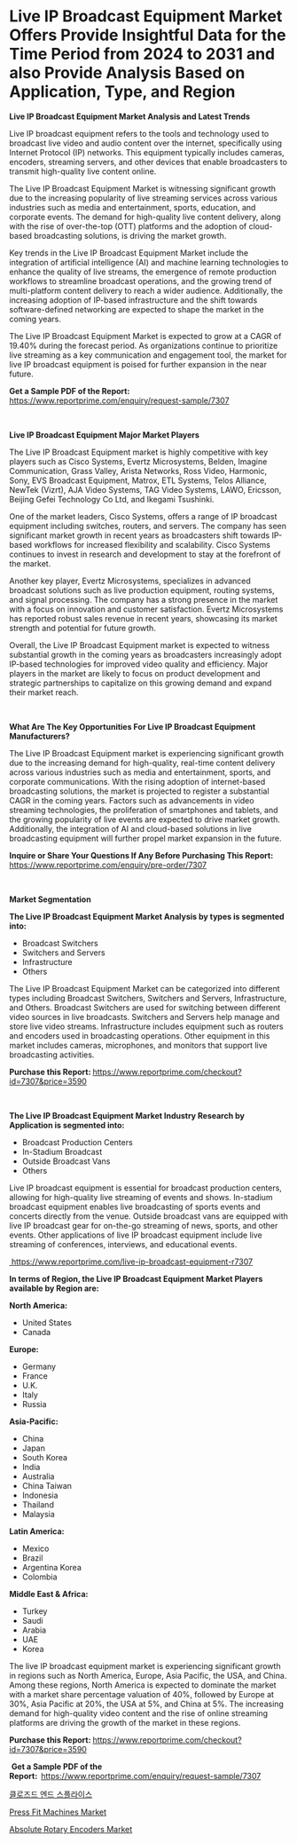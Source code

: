 <p><h1>Live IP Broadcast Equipment Market Offers Provide Insightful Data for the Time Period from 2024 to 2031 and also Provide Analysis Based on Application, Type, and Region</h1></p><p><strong>Live IP Broadcast Equipment Market Analysis and Latest Trends</strong></p>
<p><p>Live IP broadcast equipment refers to the tools and technology used to broadcast live video and audio content over the internet, specifically using Internet Protocol (IP) networks. This equipment typically includes cameras, encoders, streaming servers, and other devices that enable broadcasters to transmit high-quality live content online.</p><p>The Live IP Broadcast Equipment Market is witnessing significant growth due to the increasing popularity of live streaming services across various industries such as media and entertainment, sports, education, and corporate events. The demand for high-quality live content delivery, along with the rise of over-the-top (OTT) platforms and the adoption of cloud-based broadcasting solutions, is driving the market growth.</p><p>Key trends in the Live IP Broadcast Equipment Market include the integration of artificial intelligence (AI) and machine learning technologies to enhance the quality of live streams, the emergence of remote production workflows to streamline broadcast operations, and the growing trend of multi-platform content delivery to reach a wider audience. Additionally, the increasing adoption of IP-based infrastructure and the shift towards software-defined networking are expected to shape the market in the coming years.</p><p>The Live IP Broadcast Equipment Market is expected to grow at a CAGR of 19.40% during the forecast period. As organizations continue to prioritize live streaming as a key communication and engagement tool, the market for live IP broadcast equipment is poised for further expansion in the near future.</p></p>
<p><strong>Get a Sample PDF of the Report:&nbsp;</strong> <a href="https://www.reportprime.com/enquiry/request-sample/7307">https://www.reportprime.com/enquiry/request-sample/7307</a></p>
<p>&nbsp;</p>
<p><strong>Live IP Broadcast Equipment Major Market Players</strong></p>
<p><p>The Live IP Broadcast Equipment market is highly competitive with key players such as Cisco Systems, Evertz Microsystems, Belden, Imagine Communication, Grass Valley, Arista Networks, Ross Video, Harmonic, Sony, EVS Broadcast Equipment, Matrox, ETL Systems, Telos Alliance, NewTek (Vizrt), AJA Video Systems, TAG Video Systems, LAWO, Ericsson, Beijing Gefei Technology Co Ltd, and Ikegami Tsushinki.</p><p>One of the market leaders, Cisco Systems, offers a range of IP broadcast equipment including switches, routers, and servers. The company has seen significant market growth in recent years as broadcasters shift towards IP-based workflows for increased flexibility and scalability. Cisco Systems continues to invest in research and development to stay at the forefront of the market.</p><p>Another key player, Evertz Microsystems, specializes in advanced broadcast solutions such as live production equipment, routing systems, and signal processing. The company has a strong presence in the market with a focus on innovation and customer satisfaction. Evertz Microsystems has reported robust sales revenue in recent years, showcasing its market strength and potential for future growth.</p><p>Overall, the Live IP Broadcast Equipment market is expected to witness substantial growth in the coming years as broadcasters increasingly adopt IP-based technologies for improved video quality and efficiency. Major players in the market are likely to focus on product development and strategic partnerships to capitalize on this growing demand and expand their market reach.</p></p>
<p>&nbsp;</p>
<p><strong>What Are The Key Opportunities For Live IP Broadcast Equipment Manufacturers?</strong></p>
<p><p>The Live IP Broadcast Equipment market is experiencing significant growth due to the increasing demand for high-quality, real-time content delivery across various industries such as media and entertainment, sports, and corporate communications. With the rising adoption of internet-based broadcasting solutions, the market is projected to register a substantial CAGR in the coming years. Factors such as advancements in video streaming technologies, the proliferation of smartphones and tablets, and the growing popularity of live events are expected to drive market growth. Additionally, the integration of AI and cloud-based solutions in live broadcasting equipment will further propel market expansion in the future.</p></p>
<p><strong>Inquire or Share Your Questions If Any Before Purchasing This Report:</strong> <a href="https://www.reportprime.com/enquiry/pre-order/7307">https://www.reportprime.com/enquiry/pre-order/7307</a></p>
<p>&nbsp;</p>
<p><strong>Market Segmentation</strong></p>
<p><strong>The Live IP Broadcast Equipment Market Analysis by types is segmented into:</strong></p>
<p><ul><li>Broadcast Switchers</li><li>Switchers and Servers</li><li>Infrastructure</li><li>Others</li></ul></p>
<p><p>The Live IP Broadcast Equipment Market can be categorized into different types including Broadcast Switchers, Switchers and Servers, Infrastructure, and Others. Broadcast Switchers are used for switching between different video sources in live broadcasts. Switchers and Servers help manage and store live video streams. Infrastructure includes equipment such as routers and encoders used in broadcasting operations. Other equipment in this market includes cameras, microphones, and monitors that support live broadcasting activities.</p></p>
<p><strong>Purchase this Report:&nbsp;</strong><a href="https://www.reportprime.com/checkout?id=7307&price=3590">https://www.reportprime.com/checkout?id=7307&price=3590</a></p>
<p>&nbsp;</p>
<p><strong>The Live IP Broadcast Equipment Market Industry Research by Application is segmented into:</strong></p>
<p><ul><li>Broadcast Production Centers</li><li>In-Stadium Broadcast</li><li>Outside Broadcast Vans</li><li>Others</li></ul></p>
<p><p>Live IP broadcast equipment is essential for broadcast production centers, allowing for high-quality live streaming of events and shows. In-stadium broadcast equipment enables live broadcasting of sports events and concerts directly from the venue. Outside broadcast vans are equipped with live IP broadcast gear for on-the-go streaming of news, sports, and other events. Other applications of live IP broadcast equipment include live streaming of conferences, interviews, and educational events.</p></p>
<p><a href="https://www.reportprime.com/live-ip-broadcast-equipment-r7307">&nbsp;https://www.reportprime.com/live-ip-broadcast-equipment-r7307</a></p>
<p><strong>In terms of Region, the Live IP Broadcast Equipment Market Players available by Region are:</strong></p>
<p>
    <p> <strong> North America: </strong>
        <ul>
            <li>United States</li>
            <li>Canada</li>
        </ul>
        </p> 
    <p> <strong> Europe: </strong>
        <ul>
            <li>Germany</li>
            <li>France</li>
            <li>U.K.</li>
            <li>Italy</li>
            <li>Russia</li>
        </ul>
        </p> 
    <p> <strong> Asia-Pacific: </strong>
        <ul>
            <li>China</li>
            <li>Japan</li>
            <li>South Korea</li>
            <li>India</li>
            <li>Australia</li>
            <li>China Taiwan</li>
            <li>Indonesia</li>
            <li>Thailand</li>
            <li>Malaysia</li>
        </ul>
        </p> 
    <p> <strong> Latin America: </strong>
        <ul>
            <li>Mexico</li>
            <li>Brazil</li>
            <li>Argentina Korea</li>
            <li>Colombia</li>
        </ul>
        </p> 
    <p> <strong> Middle East & Africa: </strong>
        <ul>
            <li>Turkey</li>
            <li>Saudi</li>
            <li>Arabia</li>
            <li>UAE</li>
            <li>Korea</li>
        </ul>
    </p>
    </p>
<p><p>The live IP broadcast equipment market is experiencing significant growth in regions such as North America, Europe, Asia Pacific, the USA, and China. Among these regions, North America is expected to dominate the market with a market share percentage valuation of 40%, followed by Europe at 30%, Asia Pacific at 20%, the USA at 5%, and China at 5%. The increasing demand for high-quality video content and the rise of online streaming platforms are driving the growth of the market in these regions.</p></p>
<p><strong>Purchase this Report: </strong><a href="https://www.reportprime.com/checkout?id=7307&price=3590">https://www.reportprime.com/checkout?id=7307&price=3590</a></p>
<p>&nbsp;<strong>Get a Sample PDF of the Report:&nbsp;&nbsp;</strong><a href="https://www.reportprime.com/enquiry/request-sample/7307">https://www.reportprime.com/enquiry/request-sample/7307</a></p>
<p><strong></strong></p>
<p><p><a href="https://github.com/fernandotryO5lson96765/Market-Research-Report-List-2/blob/main/971195169414.md">클로즈드 엔드 스플라이스</a></p><p><a href="https://github.com/juancolorado15/Market-Research-Report-List-3/blob/main/press-fit-machines-market.md">Press Fit Machines Market</a></p><p><a href="https://github.com/mahnoor2003/Market-Research-Report-List-5/blob/main/absolute-rotary-encoders-market.md">Absolute Rotary Encoders Market</a></p></p>